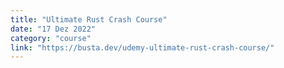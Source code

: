 ```yaml
---
title: "Ultimate Rust Crash Course"
date: "17 Dez 2022"
category: "course"
link: "https://busta.dev/udemy-ultimate-rust-crash-course/"
---
```

